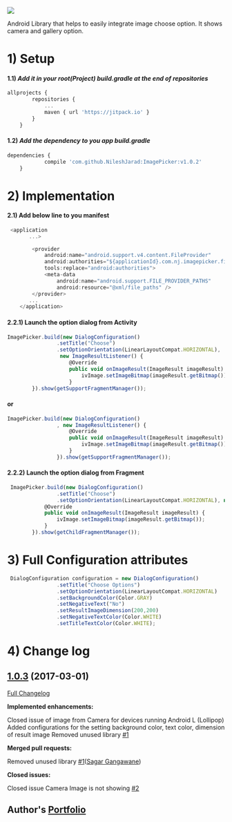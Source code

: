 [![](https://jitpack.io/v/NileshJarad/ImagePicker.svg)](https://jitpack.io/#NileshJarad/ImagePicker)

Android Library that helps to easily integrate image choose option.
It shows camera and gallery option.


# 1) Setup

#### 1.1) _Add it in your root(Project) build.gradle at the end of repositories_
```js
allprojects {
		repositories {
			...
			maven { url 'https://jitpack.io' }
		}
	}
```
#### 1.2)  _Add the dependency to you app build.gradle_
```js
dependencies {
	        compile 'com.github.NileshJarad:ImagePicker:v1.0.2'
	}
```

# 2) Implementation
#### 2.1) Add below line to you manifest 
```js
 <application
       ...>

        <provider
            android:name="android.support.v4.content.FileProvider"
            android:authorities="${applicationId}.com.nj.imagepicker.fileprovider"
            tools:replace="android:authorities">
            <meta-data
                android:name="android.support.FILE_PROVIDER_PATHS"
                android:resource="@xml/file_paths" />
        </provider>
       ...
    </application>
```

#### 2.2.1) Launch the option dialog from Activity
```js
ImagePicker.build(new DialogConfiguration()
                .setTitle("Choose")
                .setOptionOrientation(LinearLayoutCompat.HORIZONTAL),
                 new ImageResultListener() {
                    @Override
                    public void onImageResult(ImageResult imageResult) {
                        ivImage.setImageBitmap(imageResult.getBitmap());
                    }
        }).show(getSupportFragmentManager());
```

#### or

```js
ImagePicker.build(new DialogConfiguration()
                , new ImageResultListener() {
                    @Override
                    public void onImageResult(ImageResult imageResult) {
                        ivImage.setImageBitmap(imageResult.getBitmap());
                    }
                }).show(getSupportFragmentManager());
```

#### 2.2.2) Launch the option dialog from Fragment
```js
 ImagePicker.build(new DialogConfiguration()
                .setTitle("Choose")
                .setOptionOrientation(LinearLayoutCompat.HORIZONTAL), new ImageResultListener() {
            @Override
            public void onImageResult(ImageResult imageResult) {
                ivImage.setImageBitmap(imageResult.getBitmap());
            }
        }).show(getChildFragmentManager());
```

# 3) Full Configuration attributes

```js
 DialogConfiguration configuration = new DialogConfiguration()
                .setTitle("Choose Options")
                .setOptionOrientation(LinearLayoutCompat.HORIZONTAL)
                .setBackgroundColor(Color.GRAY)
                .setNegativeText("No")
                .setResultImageDimension(200,200)
                .setNegativeTextColor(Color.WHITE)
                .setTitleTextColor(Color.WHITE);
```
# 4) Change log 
## [1.0.3](https://github.com/skywinder/ActionSheetPicker-3.0/tree/2.2.0) (2017-03-01)
 [Full Changelog](https://github.com/skywinder/ActionSheetPicker-3.0/compare/2.1.0...2.2.0)

**Implemented enhancements:**

Closed issue of image from Camera for devices running Android L (Lollipop)
Added configurations for the setting background color, text color, dimension of result image
Removed unused library [\#1](https://github.com/NileshJarad/ImagePicker/pull/1)
 
**Merged pull requests:**

Removed unused library [\#1](https://github.com/NileshJarad/ImagePicker/pull/1)([Sagar Gangawane](https://github.com/SagarGang))

**Closed issues:**

Closed issue Camera Image is not showing [\#2](https://github.com/NileshJarad/ImagePicker/issues/2)


## Author's [Portfolio](https://nileshjarad.github.io/)





